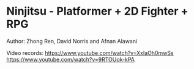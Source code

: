 # Ninjitsu - Platformer + 2D Fighter + RPG

Author: Zhong Ren, David Norris and Afnan Alawani

Video records:
https://www.youtube.com/watch?v=XxIaOh0mwSs
https://www.youtube.com/watch?v=9RTOUqk-kPA
